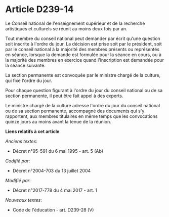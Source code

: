 # Article D239-14

Le Conseil national de l'enseignement supérieur et de la recherche artistiques et culturels se réunit au moins deux fois par
an.

Tout membre du conseil national peut demander par écrit qu'une question soit inscrite à l'ordre du jour. La décision est
prise soit par le président, soit par le conseil national à la majorité des membres présents ou représentés en séance,
lorsque la demande est formulée pour la séance en cours, ou à la majorité des membres en exercice quand l'inscription est
demandée pour la séance suivante.

La section permanente est convoquée par le ministre chargé de la culture, qui fixe l'ordre du jour.

Pour chaque question figurant à l'ordre du jour du conseil national ou de sa section permanente, il peut être fait appel à
des experts.

Le ministre chargé de la culture adresse l'ordre du jour du conseil national ou de sa section permanente, accompagné des
documents qui s'y rapportent, aux membres titulaires en même temps que les convocations quinze jours au moins avant la tenue
de la réunion.

**Liens relatifs à cet article**

_Anciens textes_:

  - Décret n°95-591 du 6 mai 1995 - art. 5 (Ab)

_Codifié par_:

  - Décret n°2004-703 du 13 juillet 2004

_Modifié par_:

  - Décret n°2017-778 du 4 mai 2017 - art. 1

_Nouveaux textes_:

  - Code de l'éducation - art. D239-28 (V)
